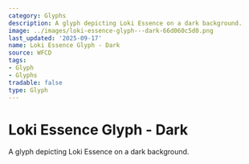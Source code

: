 ```yaml
---
category: Glyphs
description: A glyph depicting Loki Essence on a dark background.
image: ../images/loki-essence-glyph---dark-66d060c5d0.png
last_updated: '2025-09-17'
name: Loki Essence Glyph - Dark
source: WFCD
tags:
- Glyph
- Glyphs
tradable: false
type: Glyph
---
```


# Loki Essence Glyph - Dark

A glyph depicting Loki Essence on a dark background.

